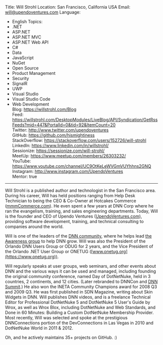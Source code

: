 Title: Will Strohl
Location: San Francisco, California USA
Email: will@upendoventures.com
Language:
  - English
Topics:
  - .NET
  - ASP.NET
  - ASP.NET MVC
  - ASP.NET Web API
  - C#
  - Data
  - JavaScript
  - NuGet
  - Open Source
  - Product Management
  - Security
  - SignalR
  - UWP
  - Visual Studio
  - Visual Studio Code
  - Web Development  
Blog: https://willstrohl.com/Blog  
Feed: https://willstrohl.com/DesktopModules/LiveBlog/API/Syndication/GetRssFeeds?mid=447&PortalId=0&tid=92&ItemCount=20  
Twitter: http://www.twitter.com/upendoventures  
GitHub: https://github.com/hismightiness  
StackOverflow: https://stackoverflow.com/users/152726/will-strohl  
LinkedIn: https://www.linkedin.com/in/willstrohl/  
Sessionize: https://sessionize.com/will-strohl/  
MeetUp: https://www.meetup.com/members/26303232/  
YouTube: https://www.youtube.com/channel/UC9OtKeLeWVGmVUYhhns2GNQ  
Instagram: http://www.instagram.com/UpendoVentures  
Mentor: true
---  
Will Strohl is a published author and technologist in the San Francisco area.  During his career, Will has held positions ranging from Help Desk Technician to being the CEO & Co-Owner at  Hotcakes Commerce ([mmmCommerce.com](https://mmmCommerce.com)).  He even spent a few years at DNN Corp where he ran the evangelism, training, and sales engineering departments.  Today, Will is the founder and CEO of Upendo Ventures ([UpendoVentures.com](UpendoVentures.com)), providing software development, training, and technical consulting to companies around the world.  

Will is one of the leaders of the [DNN community](https://dnncommunity.org), where he helps lead [the Awareness group](https://dnncommunity.org/Community/Leadership-Team/Awareness) to help DNN grow.  Will was also the President of the Orlando DNN Users Group or ODUG for 2 years, and the Vice President of the Orlando .NET User Group or ONETUG ([www.onetug.org](https://www.onetug.org)).  

Will regularly speaks at user groups, web seminars, and other events about DNN and the various ways it can be used and managed, including founding the original community conference, named Day of DotNetNuke, held in 3 countries, 2 continents, and 12 cities. (Later rebranded to DNNCon and [DNN Summit](https://dnnsummit.org).)  He also won the INETA Community Champions award for 2008 Q3 and 2009 Q3.  He was first published in SDN Magazine, writing about Skin Widgets in DNN.  Will publishes DNN videos, and is a freelance Technical Editor for Professional DotNetNuke 5 and DotNetNuke 5 User's Guide by Wrox, as well as Wrox Blox, including DotNetNuke and Web Standards, and Done in 60 Minutes: Building a Custom DotNetNuke Membership Provider. Most recently, Will was selected and spoke at the prestigious DNNConnections portion of the DevConnections in Las Vegas in 2010 and DotNetNuke World in 2011 & 2012.

Oh, and he actively maintains 35+ projects on GitHub. :) 
